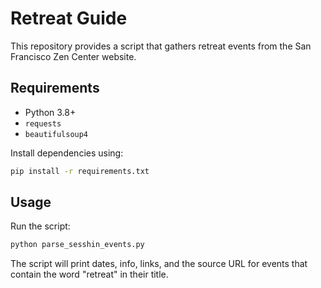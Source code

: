 # Retreat Guide

This repository provides a script that gathers retreat events from the San Francisco Zen Center website.

## Requirements

- Python 3.8+
- `requests`
- `beautifulsoup4`

Install dependencies using:

```bash
pip install -r requirements.txt
```

## Usage

Run the script:

```bash
python parse_sesshin_events.py
```

The script will print dates, info, links, and the source URL for events that contain the word "retreat" in their title.
